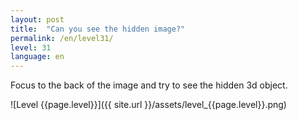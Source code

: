 ```yaml
---
layout: post
title:  "Can you see the hidden image?"
permalink: /en/level31/
level: 31
language: en
---
```

Focus to the back of the image and try to see the hidden 3d object.

![Level {{page.level}}]({{ site.url }}/assets/level_{{page.level}}.png)